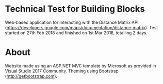 # Technical Test for Building Blocks
Web-based application for interacting with the Distance Matrix API (https://developers.google.com/maps/documentation/distance-matrix).
Test started on 27th Feb 2018 and finished on 1st Mar 2018, totalling 2 days.

# About
Website made using an ASP.NET MVC template by Microsoft as provided in Visual Studio 2017 Community.
Theming using Bootstrap (http://getbootstrap.com).
